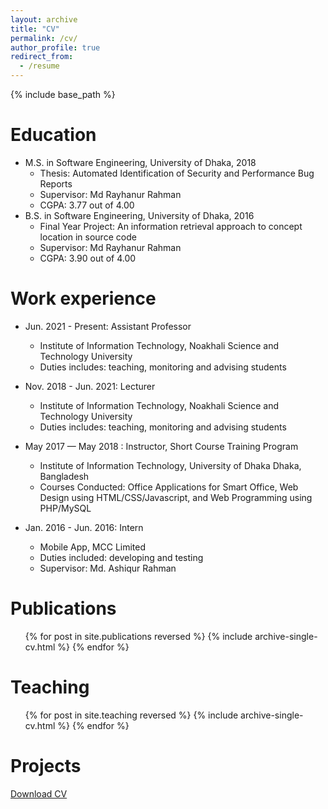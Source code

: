 ```yaml
---
layout: archive
title: "CV"
permalink: /cv/
author_profile: true
redirect_from:
  - /resume
---
```


{% include base_path %}

Education
======
* M.S. in Software Engineering, University of Dhaka, 2018
  * Thesis: Automated Identification of Security and Performance Bug Reports
  * Supervisor: Md Rayhanur Rahman
  * CGPA: 3.77 out of 4.00
* B.S. in Software Engineering, University of Dhaka, 2016
  * Final Year Project: An information retrieval approach to concept location in source code
  * Supervisor: Md Rayhanur Rahman
  * CGPA: 3.90 out of 4.00

Work experience
===============
* Jun. 2021 - Present: Assistant Professor
  * Institute of Information Technology, Noakhali Science and Technology University
  * Duties includes: teaching, monitoring and advising students

* Nov. 2018 - Jun. 2021: Lecturer
  * Institute of Information Technology, Noakhali Science and Technology University
  * Duties includes: teaching, monitoring and advising students

* May 2017 — May 2018 : Instructor, Short Course Training Program 
  * Institute of Information Technology, University of Dhaka Dhaka, Bangladesh
  * Courses Conducted: Office Applications for Smart Office, Web Design using HTML/CSS/Javascript, and Web Programming using PHP/MySQL
    
* Jan. 2016 - Jun. 2016: Intern
  * Mobile App, MCC Limited
  * Duties included: developing and testing
  * Supervisor: Md. Ashiqur Rahman

Publications
============
  <ul>{% for post in site.publications reversed %}
    {% include archive-single-cv.html %}
  {% endfor %}</ul>
  
Teaching
========
  <ul>{% for post in site.teaching reversed %}
    {% include archive-single-cv.html %}
  {% endfor %}</ul>

Projects
========


[Download CV](http://cd-dpk.github.io/files/dipok_cv_nov24.pdf)

